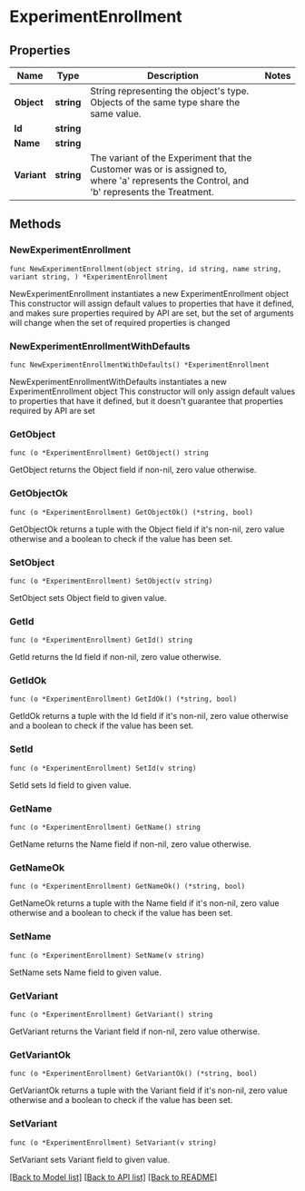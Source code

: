 # ExperimentEnrollment

## Properties

Name | Type | Description | Notes
------------ | ------------- | ------------- | -------------
**Object** | **string** | String representing the object&#39;s type. Objects of the same type share the same value. | 
**Id** | **string** |  | 
**Name** | **string** |  | 
**Variant** | **string** | The variant of the Experiment that the Customer was or is assigned to, where &#39;a&#39; represents the Control, and &#39;b&#39; represents the Treatment. | 

## Methods

### NewExperimentEnrollment

`func NewExperimentEnrollment(object string, id string, name string, variant string, ) *ExperimentEnrollment`

NewExperimentEnrollment instantiates a new ExperimentEnrollment object
This constructor will assign default values to properties that have it defined,
and makes sure properties required by API are set, but the set of arguments
will change when the set of required properties is changed

### NewExperimentEnrollmentWithDefaults

`func NewExperimentEnrollmentWithDefaults() *ExperimentEnrollment`

NewExperimentEnrollmentWithDefaults instantiates a new ExperimentEnrollment object
This constructor will only assign default values to properties that have it defined,
but it doesn't guarantee that properties required by API are set

### GetObject

`func (o *ExperimentEnrollment) GetObject() string`

GetObject returns the Object field if non-nil, zero value otherwise.

### GetObjectOk

`func (o *ExperimentEnrollment) GetObjectOk() (*string, bool)`

GetObjectOk returns a tuple with the Object field if it's non-nil, zero value otherwise
and a boolean to check if the value has been set.

### SetObject

`func (o *ExperimentEnrollment) SetObject(v string)`

SetObject sets Object field to given value.


### GetId

`func (o *ExperimentEnrollment) GetId() string`

GetId returns the Id field if non-nil, zero value otherwise.

### GetIdOk

`func (o *ExperimentEnrollment) GetIdOk() (*string, bool)`

GetIdOk returns a tuple with the Id field if it's non-nil, zero value otherwise
and a boolean to check if the value has been set.

### SetId

`func (o *ExperimentEnrollment) SetId(v string)`

SetId sets Id field to given value.


### GetName

`func (o *ExperimentEnrollment) GetName() string`

GetName returns the Name field if non-nil, zero value otherwise.

### GetNameOk

`func (o *ExperimentEnrollment) GetNameOk() (*string, bool)`

GetNameOk returns a tuple with the Name field if it's non-nil, zero value otherwise
and a boolean to check if the value has been set.

### SetName

`func (o *ExperimentEnrollment) SetName(v string)`

SetName sets Name field to given value.


### GetVariant

`func (o *ExperimentEnrollment) GetVariant() string`

GetVariant returns the Variant field if non-nil, zero value otherwise.

### GetVariantOk

`func (o *ExperimentEnrollment) GetVariantOk() (*string, bool)`

GetVariantOk returns a tuple with the Variant field if it's non-nil, zero value otherwise
and a boolean to check if the value has been set.

### SetVariant

`func (o *ExperimentEnrollment) SetVariant(v string)`

SetVariant sets Variant field to given value.



[[Back to Model list]](../README.md#documentation-for-models) [[Back to API list]](../README.md#documentation-for-api-endpoints) [[Back to README]](../README.md)


